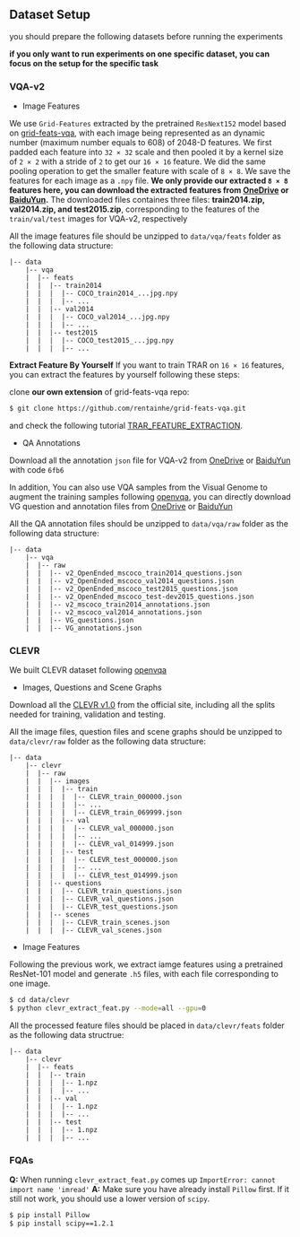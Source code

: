 ## Dataset Setup
you should prepare the following datasets before running the experiments

**if you only want to run experiments on one specific dataset, you can focus on the setup for the specific task**

### VQA-v2
- Image Features

We use `Grid-Features` extracted by the pretrained `ResNext152` model based on [grid-feats-vqa](), with each image being represented as an dynamic number (maximum number equals to 608) of 2048-D features. We first padded each feature into `32 × 32` scale and then pooled it by a kernel size of `2 × 2` with a stride of `2` to get our `16 × 16` feature. We did the same pooling operation to get the smaller feature with scale of `8 × 8`. We save the features for each image as a `.npy` file. **We only provide our extracted `8 × 8` features here, you can download the extracted features from [OneDrive]() or [BaiduYun]().** The downloaded files containes three files: **train2014.zip, val2014.zip, and test2015.zip**, corresponding to the features of the `train/val/test` images for VQA-v2, respectively

All the image features file should be unzipped to `data/vqa/feats` folder as the following data structure:

```
|-- data
	|-- vqa
	|  |-- feats
	|  |  |-- train2014
	|  |  |  |-- COCO_train2014_...jpg.npy
	|  |  |  |-- ...
	|  |  |-- val2014
	|  |  |  |-- COCO_val2014_...jpg.npy
	|  |  |  |-- ...
	|  |  |-- test2015
	|  |  |  |-- COCO_test2015_...jpg.npy
	|  |  |  |-- ...
```

**Extract Feature By Yourself**
If you want to train TRAR on `16 × 16` features, you can extract the features by yourself following these steps: 

clone **our own extension** of grid-feats-vqa repo:
```bash
$ git clone https://github.com/rentainhe/grid-feats-vqa.git
```
and check the following tutorial [TRAR_FEATURE_EXTRACTION](https://github.com/rentainhe/grid-feats-vqa/blob/master/TRAR_FEATURE_EXTRACTION.md). 

- QA Annotations

Download all the annotation `json` file for VQA-v2 from [OneDrive](https://onedrive.live.com/?id=31C59C3699CBBDBC%21702&cid=31C59C3699CBBDBC) or [BaiduYun](https://pan.baidu.com/s/14wUWg23wuanj7mF_BiGrIQ) with code `6fb6`

In addition, You can also use VQA samples from the Visual Genome to augment the training samples following [openvqa](https://github.com/MILVLG/openvqa), you can directly download VG question and annotation files from [OneDrive](https://awma1-my.sharepoint.com/personal/yuz_l0_tn/_layouts/15/onedrive.aspx?id=%2Fpersonal%2Fyuz%5Fl0%5Ftn%2FDocuments%2Fshare%2Fvisualgenome%5Fqa&originalPath=aHR0cHM6Ly9hd21hMS1teS5zaGFyZXBvaW50LmNvbS86ZjovZy9wZXJzb25hbC95dXpfbDBfdG4vRW1WSFZlR2RjazFJaWZQY3pHbVhvYU1CRmlTdnNlZ0E2dGZfUHF4TDNIWGNsdz9ydGltZT1SUU1pT3hwZTJVZw) or [BaiduYun](https://pan.baidu.com/s/1QCOtSxJGQA01DnhUg7FFtQ#list/path=%2F)

All the QA annotation files should be unzipped to `data/vqa/raw` folder as the following data structure:
```
|-- data
	|-- vqa
	|  |-- raw
	|  |  |-- v2_OpenEnded_mscoco_train2014_questions.json
	|  |  |-- v2_OpenEnded_mscoco_val2014_questions.json
	|  |  |-- v2_OpenEnded_mscoco_test2015_questions.json
	|  |  |-- v2_OpenEnded_mscoco_test-dev2015_questions.json
	|  |  |-- v2_mscoco_train2014_annotations.json
	|  |  |-- v2_mscoco_val2014_annotations.json
	|  |  |-- VG_questions.json
	|  |  |-- VG_annotations.json
```

### CLEVR
We built CLEVR dataset following [openvqa](https://github.com/MILVLG/openvqa)

- Images, Questions and Scene Graphs

Download all the [CLEVR v1.0]() from the official site, including all the splits needed for training, validation and testing.

All the image files, question files and scene graphs should be unzipped to `data/clevr/raw` folder as the following data structure:
```
|-- data
	|-- clevr
	|  |-- raw
	|  |  |-- images
	|  |  |  |-- train
	|  |  |  |  |-- CLEVR_train_000000.json
	|  |  |  |  |-- ...
	|  |  |  |  |-- CLEVR_train_069999.json
	|  |  |  |-- val
	|  |  |  |  |-- CLEVR_val_000000.json
	|  |  |  |  |-- ...
	|  |  |  |  |-- CLEVR_val_014999.json
	|  |  |  |-- test
	|  |  |  |  |-- CLEVR_test_000000.json
	|  |  |  |  |-- ...
	|  |  |  |  |-- CLEVR_test_014999.json
	|  |  |-- questions
	|  |  |  |-- CLEVR_train_questions.json
	|  |  |  |-- CLEVR_val_questions.json
	|  |  |  |-- CLEVR_test_questions.json
	|  |  |-- scenes
	|  |  |  |-- CLEVR_train_scenes.json
	|  |  |  |-- CLEVR_val_scenes.json
```

- Image Features

Following the previous work, we extract iamge features using a pretrained ResNet-101 model and generate `.h5` files, with each file corresponding to one image.
```bash
$ cd data/clevr
$ python clevr_extract_feat.py --mode=all --gpu=0
```

All the processed feature files should be placed in `data/clevr/feats` folder as the following data structrue:
```
|-- data
	|-- clevr
	|  |-- feats
	|  |  |-- train
	|  |  |  |-- 1.npz
	|  |  |  |-- ...
	|  |  |-- val
	|  |  |  |-- 1.npz
	|  |  |  |-- ...
	|  |  |-- test
	|  |  |  |-- 1.npz
	|  |  |  |-- ...
```


### FQAs
**Q:** When running `clevr_extract_feat.py` comes up `ImportError: cannot import name 'imread'`
**A:** Make sure you have already install `Pillow` first. If it still not work, you should use a lower version of `scipy`.
```bash
$ pip install Pillow
$ pip install scipy==1.2.1
```